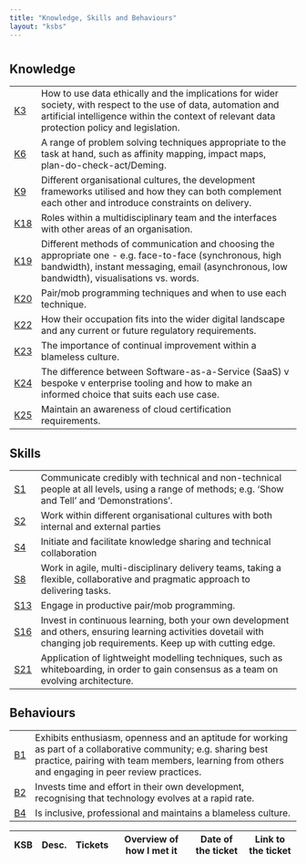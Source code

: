 ```yaml
---
title: "Knowledge, Skills and Behaviours"
layout: "ksbs"
---
```

#

## Knowledge

|  |  |
| - | - |
| [K3](../tags/k3) | How to use data ethically and the implications for wider society, with respect to the use of data, automation and artificial intelligence within the context of relevant data protection policy and legislation. |
| [K6](../tags/k6) | A range of problem solving techniques appropriate to the task at hand, such as affinity mapping, impact maps, plan-do-check-act/Deming. |
| [K9](../tags/k9) | Different organisational cultures, the development frameworks utilised and how they can both complement each other and introduce constraints on delivery. |
| [K18](../tags/k18) | Roles within a multidisciplinary team and the interfaces with other areas of an organisation. |
| [K19](../tags/k19) | Different methods of communication and choosing the appropriate one - e.g. face-to-face (synchronous, high bandwidth), instant messaging, email (asynchronous, low bandwidth), visualisations vs. words. |
| [K20](../tags/k20) | Pair/mob programming techniques and when to use each technique. |
| [K22](../tags/k22) | How their occupation fits into the wider digital landscape and any current or future regulatory requirements. |
| [K23](../tags/k23) | The importance of continual improvement within a blameless culture. |
| [K24](../tags/k24) | The difference between Software-as-a-Service (SaaS) v bespoke v enterprise tooling and how to make an informed choice that suits each use case. |
| [K25](../tags/k25) | Maintain an awareness of cloud certification requirements. |

## Skills

|  |  |
| - | - |
| [S1](../tags/s1) | Communicate credibly with technical and non-technical people at all levels, using a range of methods; e.g. ‘Show and Tell’ and ‘Demonstrations’. |
| [S2](../tags/s2) | Work within different organisational cultures with both internal and external parties |
| [S4](../tags/s4) | Initiate and facilitate knowledge sharing and technical collaboration |
| [S8](../tags/s8) | Work in agile, multi-disciplinary delivery teams, taking a flexible, collaborative and pragmatic approach to delivering tasks. |
| [S13](../tags/s13) | Engage in productive pair/mob programming. |
| [S16](../tags/s16) | Invest in continuous learning, both your own development and others, ensuring learning activities dovetail with changing job requirements. Keep up with cutting edge. |
| [S21](../tags/s21) | Application of lightweight modelling techniques, such as whiteboarding, in order to gain consensus as a team on evolving architecture. |

## Behaviours

|  |  |
| - | - |
| [B1](../tags/b1) | Exhibits enthusiasm, openness and an aptitude for working as part of a collaborative community; e.g. sharing best practice, pairing with team members, learning from others and engaging in peer review practices. |
| [B2](../tags/b2) | Invests time and effort in their own development, recognising that technology evolves at a rapid rate. |
| [B4](../tags/b4) | Is inclusive, professional and maintains a blameless culture. |

| KSB | Desc.| Tickets | Overview of how I met it | Date of the ticket | Link to the ticket |
| - | - | - | - | - | - |
